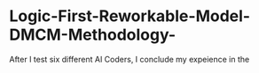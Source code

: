 # Logic-First-Reworkable-Model-DMCM-Methodology-
After I test six different AI Coders, I conclude my expeience in the 

